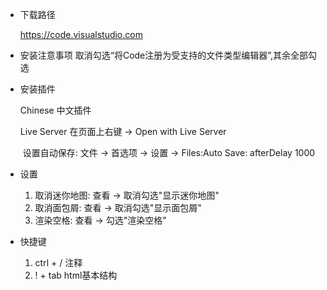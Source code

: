 - 下载路径

    https://code.visualstudio.com  

- 安装注意事项
    取消勾选“将Code注册为受支持的文件类型编辑器”,其余全部勾选  
    
- 安装插件
  
    Chinese 中文插件
    
    Live Server 在页面上右键 -> Open with Live Server
    
    ​    设置自动保存: 文件 -> 首选项 -> 设置 -> Files:Auto Save: afterDelay 1000
    
- 设置

    1. 取消迷你地图: 查看 -> 取消勾选"显示迷你地图"
    2. 取消面包屑: 查看 -> 取消勾选"显示面包屑"
    3. 渲染空格: 查看 -> 勾选"渲染空格" 

- 快捷键
    1. ctrl + / 注释
    2. ! + tab html基本结构

